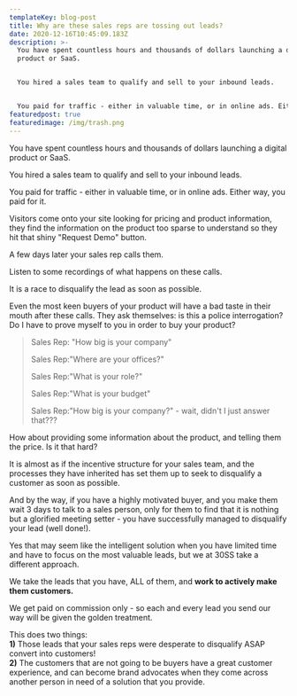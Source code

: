 ```yaml
---
templateKey: blog-post
title: Why are these sales reps are tossing out leads?
date: 2020-12-16T10:45:09.183Z
description: >-
  You have spent countless hours and thousands of dollars launching a digital
  product or SaaS.


  You hired a sales team to qualify and sell to your inbound leads.


  You paid for traffic - either in valuable time, or in online ads. Either way, you paid for it.
featuredpost: true
featuredimage: /img/trash.png
---
```

You have spent countless hours and thousands of dollars launching a digital product or SaaS.

You hired a sales team to qualify and sell to your inbound leads.

You paid for traffic - either in valuable time, or in online ads. Either way, you paid for it.

Visitors come onto your site looking for pricing and product information, they find the information on the product too sparse to understand so they hit that shiny "Request Demo" button.

A few days later your sales rep calls them.

Listen to some recordings of what happens on these calls. 

It is a race to disqualify the lead as soon as possible. 

Even the most keen buyers of your product will have a bad taste in their mouth after these calls. They ask themselves: is this a police interrogation? Do I have to prove myself to you in order to buy your product?

> Sales Rep: "How big is your company"
>
> Sales Rep:"Where are your offices?"
>
> Sales Rep:"What is your role?"
>
> Sales Rep:"What is your budget"
>
> Sales Rep:"How big is your company?" - wait, didn't I just answer that???

How about providing some information about the product, and telling them the price. Is it that hard?

It is almost as if the incentive structure for your sales team, and the processes they have inherited has set them up to seek to disqualify a customer as soon as possible.

And by the way, if you have a highly motivated buyer, and you make them wait 3 days to talk to a sales person, only for them to find that it is nothing but a glorified meeting setter - you have successfully managed to disqualify your lead (well done!).

Yes that may seem like the intelligent solution when you have limited time and have to focus on the most valuable leads, but we at 30SS take a different approach.

We take the leads that you have, ALL of them, and **work to actively make them customers.**

We get paid on commission only - so each and every lead you send our way will be given the golden treatment. 

This does two things:\
**1)** Those leads that your sales reps were desperate to disqualify ASAP convert into customers!\
**2)** The customers that are not going to be buyers have a great customer experience, and can become brand advocates when they come across another person in need of a solution that you provide.